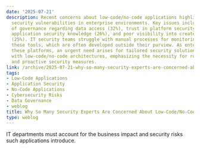 ```yaml
---
date: '2025-07-21'
description: Recent concerns about low-code/no-code applications highlight significant
  security vulnerabilities in enterprise environments. Key issues include the lack
  of governance regarding data access (32%), trust in platform security (26%), inadequate
  application security knowledge (26%), and poor visibility into created applications
  (25%). IT security teams struggle with manual processes for monitoring and protecting
  these tools, which are often developed outside their purview. As enterprises adopt
  these platforms, an urgent need arises for tailored security solutions that align
  with low-code/no-code architectures, emphasizing the necessity for robust governance
  and proactive security measures.
link: /archive/2025-07-21-why-so-many-security-experts-are-concerned-about-low-code-no-code-apps
tags:
- Low-Code Applications
- Application Security
- No-Code Applications
- Cybersecurity Risks
- Data Governance
- weblog
title: Why So Many Security Experts Are Concerned About Low-Code/No-Code Apps
type: weblog
---
```


IT departments must account for the business impact and security risks such applications introduce.

